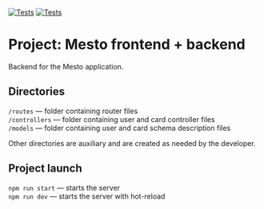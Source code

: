 [![Tests](../../actions/workflows/tests-13-sprint.yml/badge.svg)](../../actions/workflows/tests-13-sprint.yml) [![Tests](../../actions/workflows/tests-14-sprint.yml/badge.svg)](../../actions/workflows/tests-14-sprint.yml)
# Project: Mesto frontend + backend

Backend for the Mesto application.

## Directories

`/routes` — folder containing router files  
`/controllers` — folder containing user and card controller files  
`/models` — folder containing user and card schema description files 
  
Other directories are auxiliary and are created as needed by the developer.

## Project launch

`npm run start` — starts the server  
`npm run dev` — starts the server with hot-reload
